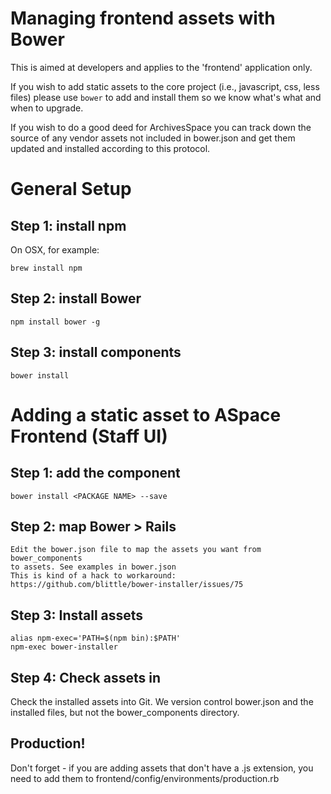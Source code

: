 Managing frontend assets with Bower
====================================

This is aimed at developers and applies to the 'frontend' application only.

If you wish to add static assets to the core project (i.e., javascript, css,
less files) please use `bower` to add and install them so we know what's what
and when to upgrade.

If you wish to do a good deed for ArchivesSpace you can track down the source
of any vendor assets not included in bower.json and get them updated and
installed according to this protocol.

# General Setup

## Step 1: install npm

On OSX, for example:

    brew install npm

## Step 2: install Bower

    npm install bower -g

## Step 3: install components

    bower install

# Adding a static asset to ASpace Frontend (Staff UI)

## Step 1: add the component

    bower install <PACKAGE NAME> --save

## Step 2: map Bower > Rails

    Edit the bower.json file to map the assets you want from bower_components
    to assets. See examples in bower.json
    This is kind of a hack to workaround:
    https://github.com/blittle/bower-installer/issues/75

## Step 3: Install assets

    alias npm-exec='PATH=$(npm bin):$PATH'
    npm-exec bower-installer

## Step 4: Check assets in

Check the installed assets into Git. We version control bower.json and the
installed files, but not the bower_components directory.

## Production!

Don't forget - if you are adding assets that don't have a .js extension, you
need to add them to frontend/config/environments/production.rb
